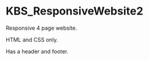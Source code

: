 # KBS_ResponsiveWebsite2
 
Responsive 4 page website.

HTML and CSS only.

Has a header and footer.
